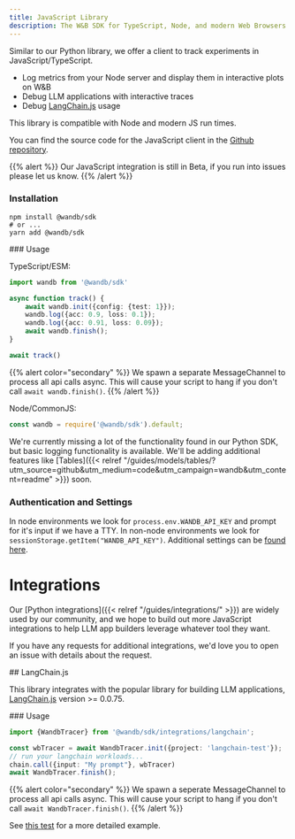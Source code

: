 ```yaml
---
title: JavaScript Library
description: The W&B SDK for TypeScript, Node, and modern Web Browsers
---
```


Similar to our Python library, we offer a client to track experiments in JavaScript/TypeScript.

- Log metrics from your Node server and display them in interactive plots on W&B
- Debug LLM applications with interactive traces
- Debug [LangChain.js](https://github.com/hwchase17/langchainjs) usage

This library is compatible with Node and modern JS run times. 

You can find the source code for the JavaScript client in the [Github repository](https://github.com/wandb/wandb-js).

{{% alert %}}
Our JavaScript integration is still in Beta, if you run into issues please let us know.
{{% /alert %}}

### Installation

```shell
npm install @wandb/sdk
# or ...
yarn add @wandb/sdk
```

### Usage

TypeScript/ESM:

```typescript
import wandb from '@wandb/sdk'

async function track() {
    await wandb.init({config: {test: 1}});
    wandb.log({acc: 0.9, loss: 0.1});
    wandb.log({acc: 0.91, loss: 0.09});
    await wandb.finish();
}

await track()
```

{{% alert color="secondary" %}}
We spawn a separate MessageChannel to process all api calls async. This will cause your script to hang if you don't call `await wandb.finish()`.
{{% /alert %}}

Node/CommonJS:

```javascript
const wandb = require('@wandb/sdk').default;
```

We're currently missing a lot of the functionality found in our Python SDK, but basic logging functionality is available. We'll be adding additional features like [Tables]({{< relref "/guides/models/tables/?utm_source=github&utm_medium=code&utm_campaign=wandb&utm_content=readme" >}}) soon.

### Authentication and Settings

In node environments we look for `process.env.WANDB_API_KEY` and prompt for it's input if we have a TTY. In non-node environments we look for `sessionStorage.getItem("WANDB_API_KEY")`. Additional settings can be [found here](https://github.com/wandb/wandb-js/blob/main/src/sdk/lib/config.ts).

# Integrations

Our [Python integrations]({{< relref "/guides/integrations/" >}}) are widely used by our community, and we hope to build out more JavaScript integrations to help LLM app builders leverage whatever tool they want. 

If you have any requests for additional integrations, we'd love you to open an issue with details about the request.

## LangChain.js

This library integrates with the popular library for building LLM applications, [LangChain.js](https://github.com/hwchase17/langchainjs) version >= 0.0.75.

### Usage

```typescript
import {WandbTracer} from '@wandb/sdk/integrations/langchain';

const wbTracer = await WandbTracer.init({project: 'langchain-test'});
// run your langchain workloads...
chain.call({input: "My prompt"}, wbTracer)
await WandbTracer.finish();
```

{{% alert color="secondary" %}}
We spawn a seperate MessageChannel to process all api calls async. This will cause your script to hang if you don't call `await WandbTracer.finish()`.
{{% /alert %}}

See [this test](https://github.com/wandb/wandb-js/blob/main/src/sdk/integrations/langchain/langchain.test.ts) for a more detailed example. 
